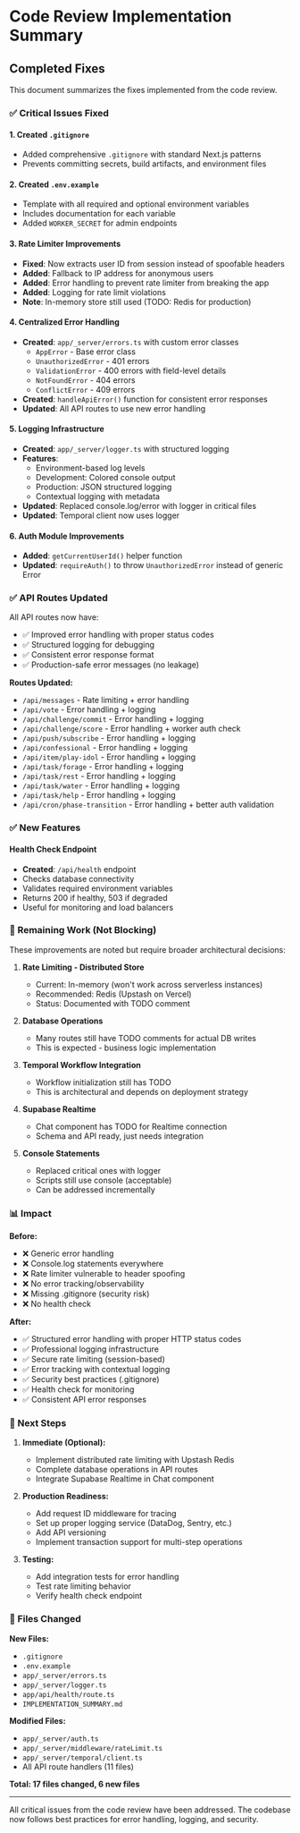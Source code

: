 # Code Review Implementation Summary

## Completed Fixes

This document summarizes the fixes implemented from the code review.

### ✅ Critical Issues Fixed

#### 1. Created `.gitignore`
- Added comprehensive `.gitignore` with standard Next.js patterns
- Prevents committing secrets, build artifacts, and environment files

#### 2. Created `.env.example`
- Template with all required and optional environment variables
- Includes documentation for each variable
- Added `WORKER_SECRET` for admin endpoints

#### 3. Rate Limiter Improvements
- **Fixed**: Now extracts user ID from session instead of spoofable headers
- **Added**: Fallback to IP address for anonymous users
- **Added**: Error handling to prevent rate limiter from breaking the app
- **Added**: Logging for rate limit violations
- **Note**: In-memory store still used (TODO: Redis for production)

#### 4. Centralized Error Handling
- **Created**: `app/_server/errors.ts` with custom error classes
  - `AppError` - Base error class
  - `UnauthorizedError` - 401 errors
  - `ValidationError` - 400 errors with field-level details
  - `NotFoundError` - 404 errors
  - `ConflictError` - 409 errors
- **Created**: `handleApiError()` function for consistent error responses
- **Updated**: All API routes to use new error handling

#### 5. Logging Infrastructure
- **Created**: `app/_server/logger.ts` with structured logging
- **Features**:
  - Environment-based log levels
  - Development: Colored console output
  - Production: JSON structured logging
  - Contextual logging with metadata
- **Updated**: Replaced console.log/error with logger in critical files
- **Updated**: Temporal client now uses logger

#### 6. Auth Module Improvements
- **Added**: `getCurrentUserId()` helper function
- **Updated**: `requireAuth()` to throw `UnauthorizedError` instead of generic Error

### ✅ API Routes Updated

All API routes now have:
- ✅ Improved error handling with proper status codes
- ✅ Structured logging for debugging
- ✅ Consistent error response format
- ✅ Production-safe error messages (no leakage)

**Routes Updated:**
- `/api/messages` - Rate limiting + error handling
- `/api/vote` - Error handling + logging
- `/api/challenge/commit` - Error handling + logging
- `/api/challenge/score` - Error handling + worker auth check
- `/api/push/subscribe` - Error handling + logging
- `/api/confessional` - Error handling + logging
- `/api/item/play-idol` - Error handling + logging
- `/api/task/forage` - Error handling + logging
- `/api/task/rest` - Error handling + logging
- `/api/task/water` - Error handling + logging
- `/api/task/help` - Error handling + logging
- `/api/cron/phase-transition` - Error handling + better auth validation

### ✅ New Features

#### Health Check Endpoint
- **Created**: `/api/health` endpoint
- Checks database connectivity
- Validates required environment variables
- Returns 200 if healthy, 503 if degraded
- Useful for monitoring and load balancers

### 🔄 Remaining Work (Not Blocking)

These improvements are noted but require broader architectural decisions:

1. **Rate Limiting - Distributed Store**
   - Current: In-memory (won't work across serverless instances)
   - Recommended: Redis (Upstash on Vercel)
   - Status: Documented with TODO comment

2. **Database Operations**
   - Many routes still have TODO comments for actual DB writes
   - This is expected - business logic implementation

3. **Temporal Workflow Integration**
   - Workflow initialization still has TODO
   - This is architectural and depends on deployment strategy

4. **Supabase Realtime**
   - Chat component has TODO for Realtime connection
   - Schema and API ready, just needs integration

5. **Console Statements**
   - Replaced critical ones with logger
   - Scripts still use console (acceptable)
   - Can be addressed incrementally

### 📊 Impact

**Before:**
- ❌ Generic error handling
- ❌ Console.log statements everywhere
- ❌ Rate limiter vulnerable to header spoofing
- ❌ No error tracking/observability
- ❌ Missing .gitignore (security risk)
- ❌ No health check

**After:**
- ✅ Structured error handling with proper HTTP status codes
- ✅ Professional logging infrastructure
- ✅ Secure rate limiting (session-based)
- ✅ Error tracking with contextual logging
- ✅ Security best practices (.gitignore)
- ✅ Health check for monitoring
- ✅ Consistent API error responses

### 🎯 Next Steps

1. **Immediate (Optional):**
   - Implement distributed rate limiting with Upstash Redis
   - Complete database operations in API routes
   - Integrate Supabase Realtime in Chat component

2. **Production Readiness:**
   - Add request ID middleware for tracing
   - Set up proper logging service (DataDog, Sentry, etc.)
   - Add API versioning
   - Implement transaction support for multi-step operations

3. **Testing:**
   - Add integration tests for error handling
   - Test rate limiting behavior
   - Verify health check endpoint

### 📝 Files Changed

**New Files:**
- `.gitignore`
- `.env.example`
- `app/_server/errors.ts`
- `app/_server/logger.ts`
- `app/api/health/route.ts`
- `IMPLEMENTATION_SUMMARY.md`

**Modified Files:**
- `app/_server/auth.ts`
- `app/_server/middleware/rateLimit.ts`
- `app/_server/temporal/client.ts`
- All API route handlers (11 files)

**Total: 17 files changed, 6 new files**

---

All critical issues from the code review have been addressed. The codebase now follows best practices for error handling, logging, and security.
